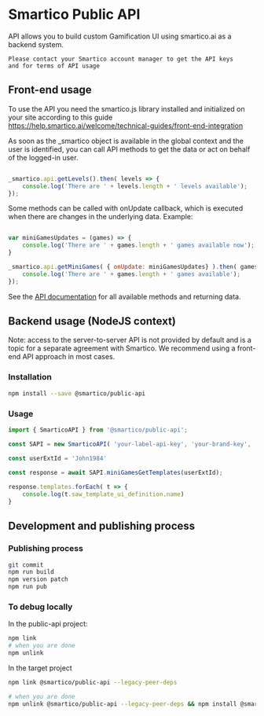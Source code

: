# Smartico Public API
API allows you to build custom Gamification UI using smartico.ai as a backend system.


```
Please contact your Smartico account manager to get the API keys
and for terms of API usage
```



## Front-end usage

To use the API you need the smartico.js library installed and initialized on your site according to this guide https://help.smartico.ai/welcome/technical-guides/front-end-integration

As soon as the _smartico object is available in the global context and the user is identified, you can call API methods to get the data or act on behalf of the logged-in user.

```javascript

_smartico.api.getLevels().then( levels => {
    console.log('There are ' + levels.length + ' levels available');
});

```

Some methods can be called with onUpdate callback, which is executed when there are changes in the underlying data.
Example:

```javascript

var miniGamesUpdates = (games) => {
    console.log('There are ' + games.length + ' games available now');
}

_smartico.api.getMiniGames( { onUpdate: miniGamesUpdates} ).then( games => {
    console.log('There are ' + games.length + ' games available');
});

```

See the [API documentation](docs/classes/WSAPI.md) for all available methods and returning data.


## Backend usage (NodeJS context)

Note: access to the server-to-server API is not provided by default and is a topic for a separate agreement with Smartico.
We recommend using a front-end API approach in most cases.

### Installation

```bash
npm install --save @smartico/public-api
```

### Usage

```typescript
import { SmarticoAPI } from '@smartico/public-api';

const SAPI = new SmarticoAPI( 'your-label-api-key', 'your-brand-key', 'your-message-sender', { logger: console });

const userExtId = 'John1984'
            
const response = await SAPI.miniGamesGetTemplates(userExtId);

response.templates.forEach( t => {
    console.log(t.saw_template_ui_definition.name)
}

```

## Development and publishing process

### Publishing process

```sh
git commit
npm run build
npm version patch
npm run pub
```

### To debug locally

In the public-api project:

```sh
npm link
# when you are done
npm unlink
```

In the target project
```bash
npm link @smartico/public-api --legacy-peer-deps

# when you are done
npm unlink @smartico/public-api --legacy-peer-deps && npm install @smartico/public-api --legacy-peer-deps
```